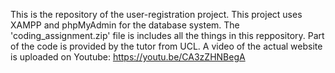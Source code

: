This is the repository of the user-registration project.
This project uses XAMPP and phpMyAdmin for the database system.
The 'coding_assignment.zip' file is includes all the things in this reppository.
Part of the code is provided by the tutor from UCL.
A video of the actual website is uploaded on Youtube: https://youtu.be/CA3zZHNBegA
